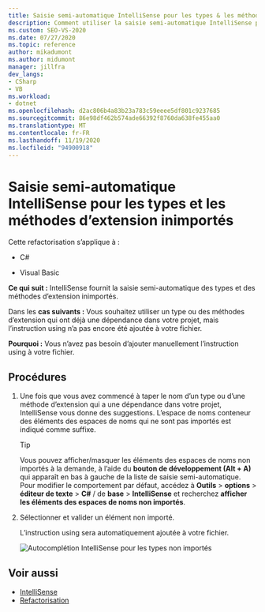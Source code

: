 ```yaml
---
title: Saisie semi-automatique IntelliSense pour les types & les méthodes d’extension
description: Comment utiliser la saisie semi-automatique IntelliSense pour les types et les méthodes d’extension que vous n’avez pas encore importés avec une `using` directive.
ms.custom: SEO-VS-2020
ms.date: 07/27/2020
ms.topic: reference
author: mikadumont
ms.author: midumont
manager: jillfra
dev_langs:
- CSharp
- VB
ms.workload:
- dotnet
ms.openlocfilehash: d2ac806b4a83b23a783c59eeee5df801c9237685
ms.sourcegitcommit: 86e98df462b574ade66392f8760da638fe455aa0
ms.translationtype: MT
ms.contentlocale: fr-FR
ms.lasthandoff: 11/19/2020
ms.locfileid: "94900918"
---
```

# <a name="intellisense-completion-for-unimported-types-and-extension-methods"></a>Saisie semi-automatique IntelliSense pour les types et les méthodes d’extension inimportés

Cette refactorisation s’applique à :

- C#

- Visual Basic

**Ce qui suit :** IntelliSense fournit la saisie semi-automatique des types et des méthodes d’extension inimportés.

Dans les **cas suivants :** Vous souhaitez utiliser un type ou des méthodes d’extension qui ont déjà une dépendance dans votre projet, mais l’instruction using n’a pas encore été ajoutée à votre fichier.

**Pourquoi :** Vous n’avez pas besoin d’ajouter manuellement l’instruction using à votre fichier.

## <a name="how-to"></a>Procédures

1. Une fois que vous avez commencé à taper le nom d’un type ou d’une méthode d’extension qui a une dépendance dans votre projet, IntelliSense vous donne des suggestions. L’espace de noms conteneur des éléments des espaces de noms qui ne sont pas importés est indiqué comme suffixe.

   > [!TIP]
   > Vous pouvez afficher/masquer les éléments des espaces de noms non importés à la demande, à l’aide du **bouton de développement (Alt + A)** qui apparaît en bas à gauche de la liste de saisie semi-automatique. Pour modifier le comportement par défaut, accédez à **Outils**  >  **options**  >  **éditeur de texte**  >  **C#**  /  de **base**  >  **IntelliSense** et recherchez **afficher les éléments des espaces de noms non importés**.

2. Sélectionner et valider un élément non importé.

   L’instruction using sera automatiquement ajoutée à votre fichier.

   ![Autocomplétion IntelliSense pour les types non importés](media/intellisense-completion-unimported-types.png)

## <a name="see-also"></a>Voir aussi

- [IntelliSense](../using-intellisense.md)
- [Refactorisation](../refactoring-in-visual-studio.md)
